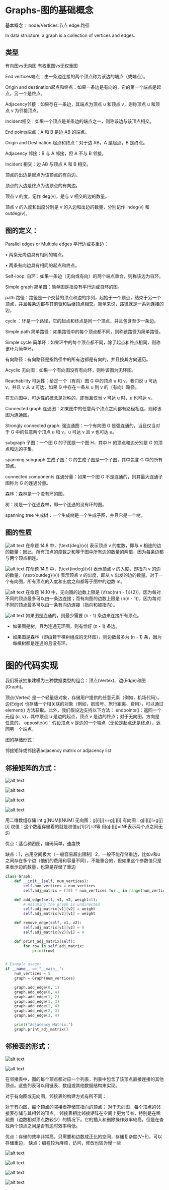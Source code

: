 # Graphs-图的基础概念
基本概念：
node/Vertices:节点
edge:路径

In data structure, a graph is a collection of vertices and edges.
## 类型
有向图vs无向图
有权重图vs无权重图

End vertices端点：由一条边连接的两个顶点称为该边的端点（或端点）。

Origin and destination起点和终点：如果一条边是有向的，它的第一个端点是起点，另一个是终点。

Adjacency邻接：如果存在一条边，其端点为顶点 u 和顶点 v，则称顶点 u 和顶点 v 为邻接顶点。

Incident相交：如果一个顶点是某条边的端点之一，则称该边与该顶点相交。

End points端点：A 和 B 是边 AB 的端点。

Origin and Destination 起点和终点：对于边 AB，A 是起点，B 是终点。

Adjacency 邻接：B 与 A 邻接，但 A 不与 B 邻接。

Incident 相交：边 AB 与顶点 A 和 B 相交。

顶点的出边是起点为该顶点的有向边。

顶点的入边是终点为该顶点的有向边。

顶点 v 的度，记作 deg(v)，是与 v 相交的边的数量。

顶点 v 的入度和出度分别是 v 的入边和出边的数量，分别记作 indeg(v) 和 outdeg(v)。

## 图的定义：

Parallel edges or Multiple edges
平行边或多重边：

• 两条无向边具有相同的端点。

• 两条有向边具有相同的起点和终点。

Self-loop: 自环：如果一条边（无向或有向）的两个端点重合，则称该边为自环。

Simple graph 简单图：简单图是指没有平行边或自环的图。

path 路径：路径是一个交替的顶点和边的序列，起始于一个顶点，结束于另一个顶点，并且每条边都与其前驱和后继顶点相交。简单来说，路径就是一系列连接的边。

cycle ：环是一个路径，它的起点和终点是同一个顶点，并且包含至少一条边。

Simple path 简单路径：如果路径中的每个顶点都不同，则称该路径为简单路径。

Simple cycle 简单环：如果环中的每个顶点都不同，除了起点和终点相同，则称该环为简单环。

有向路径：有向路径是指路径中的所有边都是有向的，并且按其方向遍历。

Acyclic 无向图：如果一个有向图没有有向环，则称该图为无环图。

Reachability 可达性：给定一个（有向）图 G 中的顶点 u 和 v，我们说 u 可达 v，并且 v 从 u 可达，如果 G 中存在一条从 u 到 v 的（有向）路径。

在无向图中，可达性的概念是对称的，即当且仅当 v 可达 u 时，u 也可达 v。

Connected graph 连通图：如果图中的任意两个顶点之间都有路径相连，则称该图为连通图。

Strongly connected graph: 强连通图：一个有向图 G 是强连通的，当且仅当对于 G 中的任意两个顶点 u 和 v，u 可达 v 且 v 也可达 u。

subgraph 子图：一个图 G 的子图是一个图 H，其中 H 的顶点和边分别是 G 的顶点和边的子集。

spanning subgraph 生成子图：G 的生成子图是一个子图，其中包含 G 中的所有顶点。

connected components 连通分量：如果一个图 G 不是连通的，则其最大连通子图称为 G 的连通分量。

森林：森林是一个没有环的图。

树：树是一个连通森林，即一个连通的没有环的图。

spanning tree 生成树：一个生成树是一个生成子图，并且它是一个树。

## 图的性质

![alt text](image.png)
在命题 14.8 中，\(\text{deg}(v)\) 表示顶点 v 的度数，即与 v 相连的边的数量；因此，所有顶点的度数之和等于图中所有边的数量的两倍，因为每条边都与两个顶点相连。

![alt text](image-1.png)
在命题 14.9 中，\(\text{indeg}(v)\) 表示顶点 v 的入度，即指向 v 的边的数量，\(\text{outdeg}(v)\) 表示顶点 v 的出度，即从 v 出发的边的数量。对于一个有向图，所有顶点的入度和出度之和都等于图中的边数 m。

![alt text](image-2.png)
在命题 14.10 中，无向图的边数上限是 \(\frac{n(n - 1)}{2}\)，因为每对不同的顶点最多可以由一条边连接；而有向图的边数上限是 \(n(n - 1)\)，因为每对不同的顶点最多可以由一条有向边连接（指向和被指向）。

![alt text](image-3.png)
如果图是连通的，则最少需要 \(n - 1\) 条边来连接所有顶点。 

- 如果图是树，且为连通无环图，则有恰好 \(n - 1\) 条边。  

- 如果图是森林（即由若干棵树组成的无环图），则边数最多为 \(n - 1\) 条，因为每棵树都是连通的且没有环。

# 图的代码实现

我们将该抽象建模为三种数据类型的组合：顶点(Vertex)、边(Edge)和图(Graph)。

顶点(Vertex) 是一个轻量级对象，存储用户提供的任意元素（例如，机场代码）。
边(Edge) 也存储一个相关联的对象（例如，航班号、旅行距离、费用），可以通过 element() 方法获取。此外，我们假设边支持以下方法：
endpoints()：返回一个元组 (u, v)，其中顶点 u 是边的起点，顶点 v 是边的终点；对于无向图，方向是任意的。
opposite(v)：假设顶点 v 是边的一个端点（无论是起点还是终点），返回另一个端点。

图的存储形式：

邻接矩阵或邻接表adjacency matrix or adjacency list

## 邻接矩阵的方式：
![alt text](image-4.png)

![alt text](image-5.png)

![alt text](image-6.png)

![alt text](image-7.png)


用二维数组存储
int g[NUM][NUM]
无向图：g[i][j]==g[j][i]
有向图：g[i][j]!=g[j][i]
权值：这个数组存储着的就是权值g[1][2]=3等
用g[i][j]=INF表示两个点之间无边

优点：适合稠密图，编码简单，速度快

缺点：1，占用空间极大（一般容易超出限制）2，一般不能存储重边，比如v和u之间存在多个边（他们的费用和容量不同），不能重合的，但如果这个参数值只是来表示边的数量，也算是存储了重边

```py
class Graph:
    def __init__(self, num_vertices):
        self.num_vertices = num_vertices
        self.adj_matrix = [[0] * num_vertices for _ in range(num_vertices)]

    def add_edge(self, v1, v2, weight=1):
        # Assuming the graph is undirected
        self.adj_matrix[v1][v2] = weight
        self.adj_matrix[v2][v1] = weight

    def remove_edge(self, v1, v2):
        self.adj_matrix[v1][v2] = 0
        self.adj_matrix[v2][v1] = 0

    def print_adj_matrix(self):
        for row in self.adj_matrix:
            print(row)


# Example usage:
if __name__ == "__main__":
    num_vertices = 5
    graph = Graph(num_vertices)

    graph.add_edge(0, 1)
    graph.add_edge(0, 4)
    graph.add_edge(1, 2)
    graph.add_edge(1, 3)
    graph.add_edge(1, 4)
    graph.add_edge(2, 3)
    graph.add_edge(3, 4)

    print("Adjacency Matrix:")
    graph.print_adj_matrix()

```

## 邻接表的形式：
![alt text](image-8.png)

![alt text](image-9.png)

在邻接表中，图的每个顶点都对应一个列表，列表中包含了该顶点直接连接的其他顶点。这些列表可以用链表、数组或其他数据结构来实现。

对于有向图或无向图，邻接表的构建方式有所不同：

对于有向图，每个顶点的邻接表存储其指向的顶点；
对于无向图，每个顶点的邻接表存储与其相邻的顶点。
邻接表相比邻接矩阵在空间上更为节省，特别是在稀疏图（边数相对顶点数较少）的情况下。它的插入和删除操作效率较高，但是在查找两个顶点之间是否有边时效率稍低。

优点：存储的效率非常高，只需要和边数成正比的空间，存储复杂度(V+E)，可以存储重边，
缺点：编程较为麻烦，访问，修改也较为慢一些

![alt text](image-10.png)

![alt text](image-11.png)

![alt text](image-12.png)

![alt text](image-13.png)